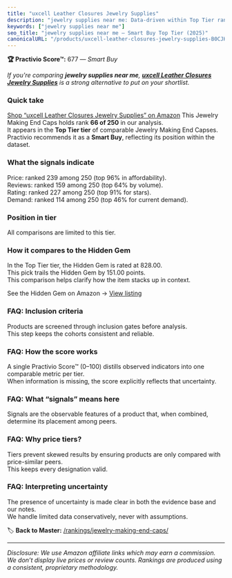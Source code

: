 ```yaml
---
title: "uxcell Leather Closures Jewelry Supplies"
description: "jewelry supplies near me: Data-driven within Top Tier ranking using the Practivio Score™. Positioned by quality, value, demand, findability, momentum."
keywords: ["jewelry supplies near me"]
seo_title: "jewelry supplies near me — Smart Buy Top Tier (2025)"
canonicalURL: "/products/uxcell-leather-closures-jewelry-supplies-B0CJHVTJGT/"
---
```


**🏆 Practivio Score™:** 677 — _Smart Buy_


*If you're comparing **jewelry supplies near me**, **[uxcell Leather Closures Jewelry Supplies](https://www.amazon.com/dp/B0CJHVTJGT?tag=practivio-20)** is a strong alternative to put on your shortlist.*
### Quick take
[Shop “uxcell Leather Closures Jewelry Supplies” on Amazon](https://www.amazon.com/dp/B0CJHVTJGT?tag=practivio-20)
This Jewelry Making End Caps holds rank **66 of 250** in our analysis.  
It appears in the **Top Tier tier** of comparable Jewelry Making End Capses.  
Practivio recommends it as a **Smart Buy**, reflecting its position within the dataset.

### What the signals indicate
Price: ranked 239 among 250 (top 96% in affordability).  
Reviews: ranked 159 among 250 (top 64% by volume).  
Rating: ranked 227 among 250 (top 91% for stars).  
Demand: ranked 114 among 250 (top 46% for current demand).

### Position in tier
All comparisons are limited to this tier.

### How it compares to the Hidden Gem
In the Top Tier tier, the Hidden Gem is rated at 828.00.  
This pick trails the Hidden Gem by 151.00 points.  
This comparison helps clarify how the item stacks up in context.  

See the Hidden Gem on Amazon → [View listing](https://www.amazon.com/dp/B07WZYSFVP?tag=practivio-20)

### FAQ: Inclusion criteria
Products are screened through inclusion gates before analysis.  
This step keeps the cohorts consistent and reliable.

### FAQ: How the score works
A single Practivio Score™ (0–100) distills observed indicators into one comparable metric per tier.  
When information is missing, the score explicitly reflects that uncertainty.

### FAQ: What “signals” means here
Signals are the observable features of a product that, when combined, determine its placement among peers.

### FAQ: Why price tiers?
Tiers prevent skewed results by ensuring products are only compared with price-similar peers.  
This keeps every designation valid.

### FAQ: Interpreting uncertainty
The presence of uncertainty is made clear in both the evidence base and our notes.  
We handle limited data conservatively, never with assumptions.


🏷️ **Back to Master:** [/rankings/jewelry-making-end-caps/](/rankings/jewelry-making-end-caps/)

---
_Disclosure: We use Amazon affiliate links which may earn a commission. We don’t display live prices or review counts. Rankings are produced using a consistent, proprietary methodology._
